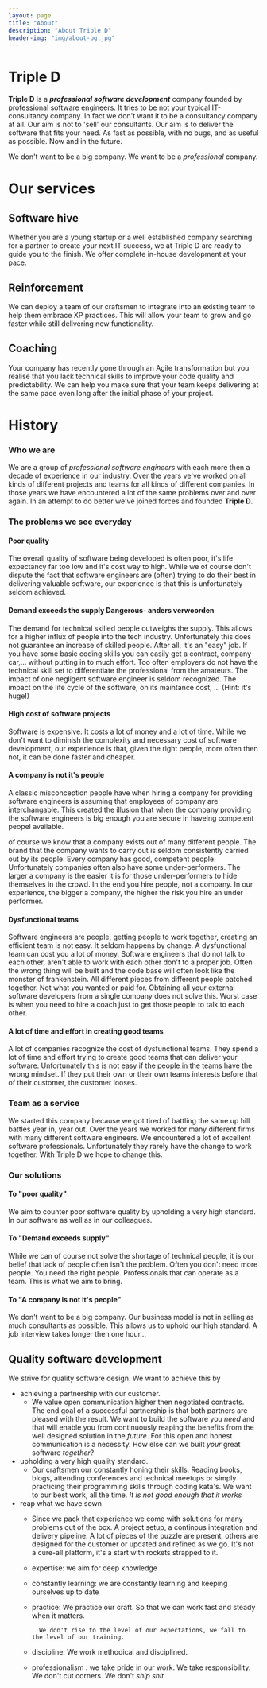 ```yaml
---
layout: page
title: "About"
description: "About Triple D"
header-img: "img/about-bg.jpg"
---
```

# Triple D  

**Triple D** is a _**professional software development**_ company founded by professional software engineers. It tries to be not your typical IT-consultancy company. In fact we don't want it to be a consultancy company at all. Our aim is not to 'sell' our consultants. Our aim is to deliver the software that fits your need. As fast as possible, with no bugs, and as useful as possible. Now and in the future. 

We don't want to be a big company. We want to be a _professional_ company.

# Our services 

## Software hive
Whether you are a young startup or a well established company searching for a partner to create your next IT success, we at Triple D are ready to guide you to the finish. We offer complete in-house development at your pace.
## Reinforcement
We can deploy a team of our craftsmen to integrate into an existing team to help them embrace XP practices. This will allow your team to grow and go faster while still delivering new functionality.
## Coaching
Your company has recently gone through an Agile transformation but you realise that you lack technical skills to improve your code quality and predictability. We can help you make sure that your team keeps delivering at the same pace even long after the initial phase of your project.

# History

### Who we are  

We are a group of *professional software engineers* with each more then a decade of experience in our industry. Over the years ve've worked on all kinds of different projects and teams for all kinds of different companies. In those years we have encountered a lot of the same problems over and over again. In an attempt to do better we've joined forces and founded **Triple D**.

### The problems we see everyday

#### Poor quality
The overall quality of software being developed is often poor, it's life expectancy far too low and it's cost way to high. While we of course don't dispute the fact that software engineers are (often) trying to do their best in delivering valuable software, our experience is that this is unfortunately seldom achieved. 

#### Demand exceeds the supply **Dangerous- anders verwoorden**

   The demand for technical skilled people outweighs the supply. This allows for a higher influx of people into the tech industry. Unfortunately this does not guarantee an increase of skilled people. After all, it's an "easy" job. If you have some basic coding skills you can easily get a contract, company car,... without putting in to much effort. Too often employers do not have the technical skill set to differentiate the professional from the amateurs. The impact of one negligent software engineer is seldom recognized. The impact on the life cycle of the software, on its maintance cost, ... (Hint: it's huge!) 
    
#### High cost of software projects
Software is expensive. It costs a lot of money and a lot of time. While we don't want to diminish the complexity and necessary cost of software development, our experience is that, given the right people, more often then not, it can be done faster and cheaper.
    
#### A company is not it's people 
   A classic misconception people have when hiring a company for providing software engineers is assuming that employees of company are interchangable. This created the illusion that when the company providing the software engineers is big enough you are secure in haveing competent peopel available.
    
 of course we know that a company exists out of many different people. The brand that the company wants to carry out is seldom consistently carried out by its people. Every company has good, competent people. Unfortunately companies often also have some under-performers. The larger a company is the easier it is for those under-performers to hide themselves in the crowd. In the end you hire people, not a company. In our experience, the bigger a company, the higher the risk you hire an under performer.
 
#### Dysfunctional teams
   Software engineers are people, getting people to work together, creating an efficient team is not easy. It seldom happens by change. A dysfunctional team can cost you a lot of money. Software engineers that do not talk to each other, aren't able to work with each other don't to a proper job. Often the wrong thing will be built and the code base will often look like the monster of frankenstein. All different pieces from different people patched together. Not what you wanted or paid for. Obtaining all your external software developers from a single company does not solve this. Worst case is when you need to hire a coach just to get those people to talk to each other.
   
#### A lot of time and effort in creating good teams
   A lot of companies recognize the cost of dysfunctional teams. They spend a lot of time and effort trying to create good teams that can deliver your software. Unfortunately this is not easy if the people in the teams have the wrong mindset. If they put their own or their own teams interests before that of their customer, the customer looses. 



### Team as a service

We started this company because we got tired of battling the same up hill battles year in, year out. Over the years we worked for many different firms with many different software engineers. We encountered a lot of excellent software professionals. Unfortunately they rarely have the change to work together. With Triple D we hope to change this.

### Our solutions

#### To "poor quality"
We aim to counter poor software quality by upholding a very high standard. In our software as well as in our colleagues.


#### To "Demand exceeds supply"
While we can of course not solve the shortage of technical people, it is our belief that lack of people often isn't the problem. Often you don't need more people. You need the right people. Professionals that can operate as a team. This is what we aim to bring.

#### To "A company is not it's people"
We don't want to be a big company. Our business model is not in selling as much consultants as possible. This allows us to uphold our high standard. A job interview takes longer then one hour...

## Quality software development

We strive for quality software design. We want to achieve this by

+ achieving a partnership with our customer.
    + We value open communication higher then negotiated contracts. The end goal of a successful partnership is that both partners are pleased with the result. We want to build the software you *need* and that will enable you from continuously reaping the benefits from the well designed solution in the *future*. For this open and honest communication is a necessity. How else can we built *your* great software *together*?
+ upholding a very high quality standard. 
    + Our craftsmen our constantly honing their skills. Reading books, blogs, attending conferences and technical meetups or simply practicing their programming skills through coding kata's.  We want to our best work, all the time. *It is not good enough that it works* 
+ reap what we have sown
    + 	Since we pack that experience we come with solutions for many problems out of the box. A project setup, a continous integration and delivery pipeline. A lot of pieces of the puzzle are present, others are designed for the customer or updated and refined as we go. It's not a cure-all platform, it's a start with rockets strapped to it.
    
    + expertise: we aim for deep knowledge
    + constantly learning: we are constantly learning and keeping ourselves up to date
    + practice: We practice our craft. So that we can work fast and steady when it matters. 
    
            We don't rise to the level of our expectations, we fall to the level of our training.
            
    + discipline: We work methodical and disciplined.         
    + professionalism : we take pride in our work. We take responsibility. We don't cut corners. We don't _ship shit_
 




